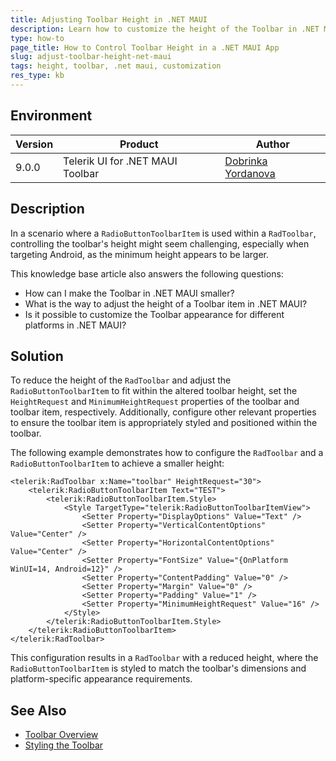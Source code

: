 ```yaml
---
title: Adjusting Toolbar Height in .NET MAUI
description: Learn how to customize the height of the Toolbar in .NET MAUI by setting HeightRequest and MinimumHeightRequest.
type: how-to
page_title: How to Control Toolbar Height in a .NET MAUI App
slug: adjust-toolbar-height-net-maui
tags: height, toolbar, .net maui, customization
res_type: kb
---
```


## Environment

| Version | Product | Author | 
| --- | --- | ---- | 
| 9.0.0 | Telerik UI for .NET MAUI Toolbar | [Dobrinka Yordanova](https://www.telerik.com/blogs/author/dobrinka-yordanova)| 

## Description

In a scenario where a `RadioButtonToolbarItem` is used within a `RadToolbar`, controlling the toolbar's height might seem challenging, especially when targeting Android, as the minimum height appears to be larger.

This knowledge base article also answers the following questions:

- How can I make the Toolbar in .NET MAUI smaller?
- What is the way to adjust the height of a Toolbar item in .NET MAUI?
- Is it possible to customize the Toolbar appearance for different platforms in .NET MAUI?

## Solution

To reduce the height of the `RadToolbar` and adjust the `RadioButtonToolbarItem` to fit within the altered toolbar height, set the `HeightRequest` and `MinimumHeightRequest` properties of the toolbar and toolbar item, respectively. Additionally, configure other relevant properties to ensure the toolbar item is appropriately styled and positioned within the toolbar.

The following example demonstrates how to configure the `RadToolbar` and a `RadioButtonToolbarItem` to achieve a smaller height:

```xaml
<telerik:RadToolbar x:Name="toolbar" HeightRequest="30">
    <telerik:RadioButtonToolbarItem Text="TEST">
        <telerik:RadioButtonToolbarItem.Style>
            <Style TargetType="telerik:RadioButtonToolbarItemView">
                <Setter Property="DisplayOptions" Value="Text" />
                <Setter Property="VerticalContentOptions" Value="Center" />
                <Setter Property="HorizontalContentOptions" Value="Center" />
                <Setter Property="FontSize" Value="{OnPlatform WinUI=14, Android=12}" />
                <Setter Property="ContentPadding" Value="0" />
                <Setter Property="Margin" Value="0" />
                <Setter Property="Padding" Value="1" />
                <Setter Property="MinimumHeightRequest" Value="16" />
            </Style>
        </telerik:RadioButtonToolbarItem.Style>
    </telerik:RadioButtonToolbarItem>
</telerik:RadToolbar>
```

This configuration results in a `RadToolbar` with a reduced height, where the `RadioButtonToolbarItem` is styled to match the toolbar's dimensions and platform-specific appearance requirements.

## See Also

- [Toolbar Overview](https://docs.telerik.com/devtools/maui/controls/toolbar/overview)
- [Styling the Toolbar](https://docs.telerik.com/devtools/maui/controls/toolbar/styling)
